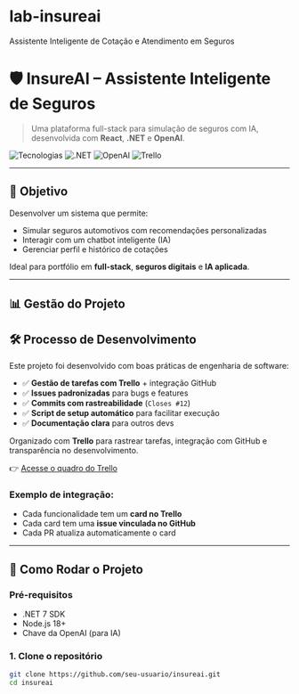 # lab-insureai
Assistente Inteligente de Cotação e Atendimento em Seguros

# 🛡️ InsureAI – Assistente Inteligente de Seguros

> Uma plataforma full-stack para simulação de seguros com IA, desenvolvida com **React**, **.NET** e **OpenAI**.

![Tecnologias](https://img.shields.io/badge/React-TypeScript-blue?logo=react)
![.NET](https://img.shields.io/badge/.NET-7.0-purple)
![OpenAI](https://img.shields.io/badge/OpenAI-API-green)
![Trello](https://img.shields.io/badge/Project%20Management-Trello-orange)

---

## 🎯 Objetivo

Desenvolver um sistema que permite:
- Simular seguros automotivos com recomendações personalizadas
- Interagir com um chatbot inteligente (IA)
- Gerenciar perfil e histórico de cotações

Ideal para portfólio em **full-stack**, **seguros digitais** e **IA aplicada**.

---

## 📊 Gestão do Projeto

## 🛠️ Processo de Desenvolvimento

Este projeto foi desenvolvido com boas práticas de engenharia de software:

- ✅ **Gestão de tarefas com Trello** + integração GitHub
- ✅ **Issues padronizadas** para bugs e features
- ✅ **Commits com rastreabilidade** (`Closes #12`)
- ✅ **Script de setup automático** para facilitar execução
- ✅ **Documentação clara** para outros devs

Organizado com **Trello** para rastrear tarefas, integração com GitHub e transparência no desenvolvimento.

👉 [Acesse o quadro do Trello](https://trello.com/b/XZ3jv7DX/insure-ai)  

### Exemplo de integração:
- Cada funcionalidade tem um **card no Trello**
- Cada card tem uma **issue vinculada no GitHub**
- Cada PR atualiza automaticamente o card

---

## 🚀 Como Rodar o Projeto

### Pré-requisitos
- .NET 7 SDK
- Node.js 18+
- Chave da OpenAI (para IA)

### 1. Clone o repositório
```bash
git clone https://github.com/seu-usuario/insureai.git
cd insureai
